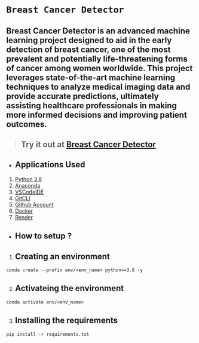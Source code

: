 # **`Breast Cancer Detector`**
## Breast Cancer Detector is an advanced machine learning project designed to aid in the early detection of breast cancer, one of the most prevalent and potentially life-threatening forms of cancer among women worldwide. This project leverages state-of-the-art machine learning techniques to analyze medical imaging data and provide accurate predictions, ultimately assisting healthcare professionals in making more informed decisions and improving patient outcomes.

> ## Try it out at [Breast Cancer Detector]()

* ## Applications Used
1. [Python 3.8](https://www.python.org/)
2. [Anaconda](https://www.anaconda.com/)
3. [VSCodeIDE](https://code.visualstudio.com/)
4. [GitCLI](https://git-scm.com/book/en/v2/Getting-Started-The-Command-Line)
5. [Github Account](https://github.com)
6. [Docker](https://www.docker.com/)
7. [Render](https://render.com/)


* ## **How to setup ?**
1. ## Creating an environment
```
conda create --prefix env/<env_name> python==3.8 -y
```
2. ## Activateing the environment
```
conda activate env/<env_name>
```
3. ## Installing the requirements
```
pip install -r requirements.txt
```





